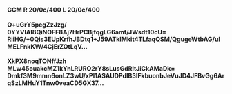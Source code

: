 #### GCM R 20/0c/400 L 20/0c/400
**O+uGrY5pegZzJzg/**<br/>**0YYVIAl8QiNOFF8Aj7HrPCBjfqgLG6amt/JWsdt10cU=**<br/>**RiiHG/+0Qis3EUpKrfhJBDtq1+J59ATkIMkit4TLfaqQSM/QgugeWtbAG/uIMELFnkKW/4CjErZOtLqV...**<br/><br/>
**XkPX8noqTONffJzh**<br/>**MLw45ouakcMZ1kYnLRURO2rY8sLusGdRltJiCkAMaDk=**<br/>**Dmkf3M9mmn6onLZ3wU/xPI1ASAUDPdlB3IFkbuonbJeVuJD4JFBvGg6ArqSzLMHuY1Tnw0veaCD5GX37...**